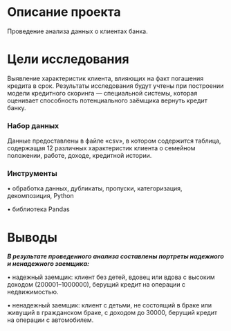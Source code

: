 # Описание проекта

Проведение анализа данных о клиентах банка.

 # Цели исследования

Выявление характеристик клиента, влияющих на факт погашения кредита в срок. Результаты исследования будут учтены при построении модели кредитного скоринга — специальной системы, которая оценивает способность потенциального заёмщика вернуть кредит банку.

### Набор данных

Данные предоставлены в файле «csv», в котором содержится таблица, содержащая 12 различных характеристик клиента о семейном положении, работе, доходе, кредитной истории.

### Инструменты 

•	обработка данных, дубликаты, пропуски, категоризация, декомпозиция, Python

•	библиотека Pandas

# Выводы

 ***В результате проведенного анализа составлены портреты надежного и ненадежного заемщика:***

•	надежный заемщик: клиент без детей, вдовец или вдова с высоким доходом (200001–1000000), берущий кредит на операции с недвижимостью.

•	ненадежный заемщик: клиент с детьми, не состоящий в браке или живущий в гражданском браке, с доходом до 30000, берущий кредит на операции с автомобилем.
